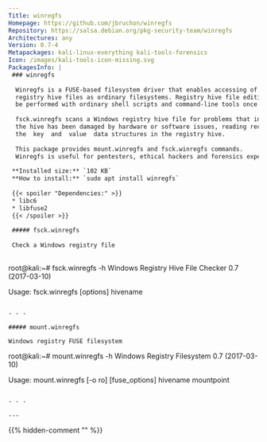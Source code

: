 ```yaml
---
Title: winregfs
Homepage: https://github.com/jbruchon/winregfs
Repository: https://salsa.debian.org/pkg-security-team/winregfs
Architectures: any
Version: 0.7-4
Metapackages: kali-linux-everything kali-tools-forensics 
Icon: /images/kali-tools-icon-missing.svg
PackagesInfo: |
 ### winregfs
 
  Winregfs is a FUSE-based filesystem driver that enables accessing of Windows
  registry hive files as ordinary filesystems. Registry hive file editing can
  be performed with ordinary shell scripts and command-line tools once mounted.
   
  fsck.winregfs scans a Windows registry hive file for problems that indicate
  the hive has been damaged by hardware or software issues, reading recursively
  the  key  and  value  data structures in the registry hive.
   
  This package provides mount.winregfs and fsck.winregfs commands.
  Winregfs is useful for pentesters, ethical hackers and forensics experts.
 
 **Installed size:** `102 KB`  
 **How to install:** `sudo apt install winregfs`  
 
 {{< spoiler "Dependencies:" >}}
 * libc6 
 * libfuse2 
 {{< /spoiler >}}
 
 ##### fsck.winregfs
 
 Check a Windows registry file
 
 ```
 root@kali:~# fsck.winregfs -h
 Windows Registry Hive File Checker 0.7 (2017-03-10)
 
 Usage: fsck.winregfs [options] hivename
 
 ```
 
 - - -
 
 ##### mount.winregfs
 
 Windows registry FUSE filesystem
 
 ```
 root@kali:~# mount.winregfs -h
 Windows Registry Filesystem 0.7 (2017-03-10)
 
 Usage: mount.winregfs [-o ro] [fuse_options] hivename mountpoint
 
 ```
 
 - - -
 
---
```

{{% hidden-comment "<!--Do not edit anything above this line-->" %}}

